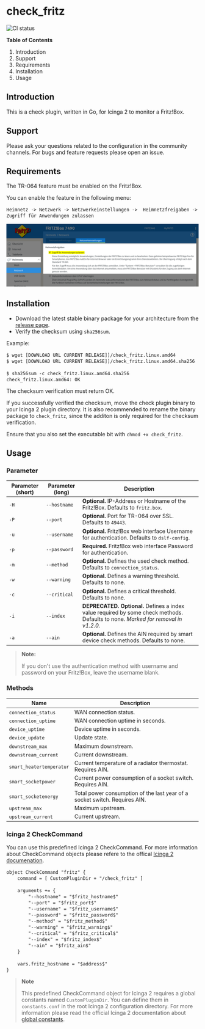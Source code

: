 # check_fritz

![CI status](https://travis-ci.org/mcktr/check_fritz.svg?branch=master)

**Table of Contents**

1. Introduction
2. Support
3. Requirements
4. Installation
5. Usage

## Introduction

This is a check plugin, written in Go, for Icinga 2 to monitor a Fritz!Box.

## Support

Please ask your questions related to the configuration in the community channels. For bugs and feature requests 
please open an issue. 

## Requirements

The TR-064 feature must be enabled on the Fritz!Box.

You can enable the feature in the following menu:

```
Heimnetz -> Netzwerk -> Netzwerkeinstellungen ->  Heimnetzfreigaben -> Zugriff für Anwendungen zulassen
```

![Fritz!Box configuration](doc/images/fritzbox-configuration-tr064.png)

## Installation

* Download the latest stable binary package for your architecture from the [release page](https://github.com/mcktr/check_fritz/releases).
* Verify the checksum using `sha256sum`.

Example:

```
$ wget [DOWNLOAD URL CURRENT RELEASE]]/check_fritz.linux.amd64
$ wget [DOWNLOAD URL CURRENT RELEASE]]/check_fritz.linux.amd64.sha256

$ sha256sum -c check_fritz.linux.amd64.sha256
check_fritz.linux.amd64: OK
```

The checksum verification must return OK.

If you successfully verified the checksum, move the check plugin binary to your Icinga 2 plugin directory. It is also 
recommended to rename the binary package to `check_fritz`, since the additon is only required for the checksum verification.

Ensure that you also set the executable bit with `chmod +x check_fritz`.

## Usage

### Parameter

| Parameter (short) | Parameter (long) | Description                                                                                                                           |
|-------------------|------------------|---------------------------------------------------------------------------------------------------------------------------------------|
| `-H`              | `--hostname`     | **Optional.** IP-Address or Hostname of the Fritz!Box. Defaults to `fritz.box`.                                                       |
| `-P`              | `--port`         | **Optional.** Port for TR-064 over SSL. Defaults to `49443`.                                                                          |
| `-u`              | `--username`     | **Optional.** Fritz!Box web interface Username for authentication. Defaults to `dslf-config`.                                         |
| `-p`              | `--password`     | **Required.** Fritz!Box web interface Password for authentication.                                                                    |
| `-m`              | `--method`       | **Optional.** Defines the used check method. Defaults to `connection_status`.                                                         |
| `-w`              | `--warning`      | **Optional.** Defines a warning threshold. Defaults to none.                                                                          |
| `-c`              | `--critical`     | **Optional.** Defines a critical threshold. Defaults to none.                                                                         |
| `-i`              | `--index`        | **DEPRECATED.** **Optional.** Defines a index value required by some check methods. Defaults to none. _Marked for removal in v1.2.0._ |
| `-a`              | `--ain`          | **Optional.** Defines the AIN required by smart device check methods. Defaults to none.                                               |

> **Note:**
>
> If you don't use the authentication method with username and password on your Fritz!Box, leave the username blank.


### Methods

| Name                     | Description                                                                 |
|--------------------------|-----------------------------------------------------------------------------|
| `connection_status`      | WAN connection status.                                                      |
| `connection_uptime`      | WAN connection uptime in seconds.                                           |
| `device_uptime`          | Device uptime in seconds.                                                   |
| `device_update`          | Update state.                                                               |
| `downstream_max`         | Maximum downstream.                                                         |
| `downstream_current`     | Current downstream.                                                         |
| `smart_heatertemperatur` | Current temperature of a radiator thermostat. Requires AIN.                 |
| `smart_socketpower`      | Current power consumption of a socket switch. Requires AIN.                 |
| `smart_socketenergy`     | Total power consumption of the last year of a socket switch.  Requires AIN. |
| `upstream_max`           | Maximum upstream.                                                           |
| `upstream_current`       | Current upstream.                                                           |

### Icinga 2 CheckCommand

You can use this predefined Icinga 2 CheckCommand. For more information about CheckCommand objects please refere to 
the offical [Icinga 2 documenation](https://icinga.com/docs/icinga2/latest/). 

```
object CheckCommand "fritz" {
	command = [ CustomPluginDir + "/check_fritz" ]

	arguments += {
		"--hostname" = "$fritz_hostname$"
		"--port" = "$fritz_port$"
		"--username" = "$fritz_username$"
		"--password" = "$fritz_password$"
		"--method" = "$fritz_method$"
		"--warning" = "$fritz_warning$"
		"--critical" = "$fritz_critical$"
		"--index" = "$fritz_index$"
		"--ain" = "$fritz_ain$"
	}

	vars.fritz_hostname = "$address$"
}
```

> **Note**
>
> This predefined CheckCommand object for Icinga 2 requires a global constants named `CustomPluginDir`.
> You can define them in `constants.conf` in the root Icinga 2 configuration directory. For more information
> please read the official Icinga 2 documentation about [global constants](https://icinga.com/docs/icinga2/latest/doc/04-configuring-icinga-2/#constants-conf).
